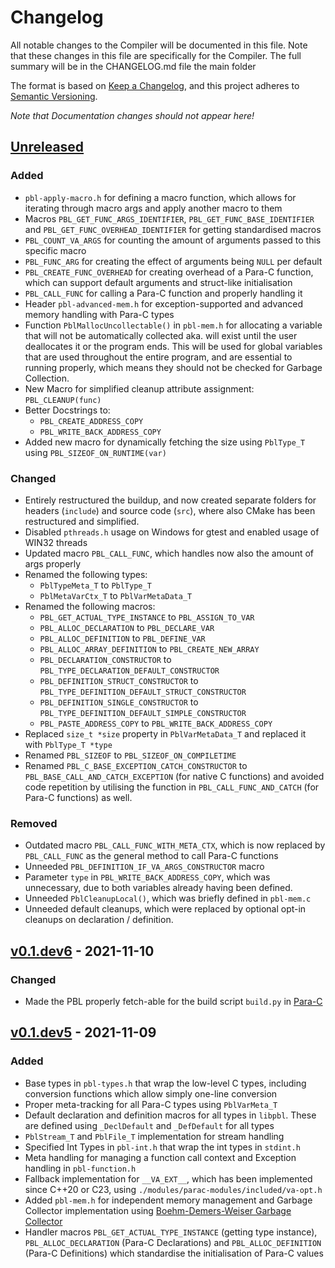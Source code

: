 # Changelog

All notable changes to the Compiler will be documented in this file. Note that these changes in this file are
specifically for the Compiler. The full summary will be in the CHANGELOG.md file the main folder

The format is based on [Keep a Changelog](https://keepachangelog.com/en/1.0.0/), and this project adheres
to [Semantic Versioning](https://semver.org/spec/v2.0.0.html).

*Note that Documentation changes should not appear here!*

## [Unreleased]

### Added

- `pbl-apply-macro.h` for defining a macro function, which allows for iterating through macro args and apply another
  macro to them
- Macros `PBL_GET_FUNC_ARGS_IDENTIFIER`, `PBL_GET_FUNC_BASE_IDENTIFIER` and `PBL_GET_FUNC_OVERHEAD_IDENTIFIER` for
  getting standardised macros
- `PBL_COUNT_VA_ARGS` for counting the amount of arguments passed to this specific macro
- `PBL_FUNC_ARG` for creating the effect of arguments being `NULL` per default
- `PBL_CREATE_FUNC_OVERHEAD` for creating overhead of a Para-C function, which can support default arguments and
  struct-like initialisation
- `PBL_CALL_FUNC` for calling a Para-C function and properly handling it
- Header `pbl-advanced-mem.h` for exception-supported and advanced memory handling with Para-C types
- Function `PblMallocUncollectable()` in `pbl-mem.h` for allocating a variable that will not be automatically collected
  aka. will exist until the user deallocates it or the program ends. This will be used for global variables that are
  used throughout the entire program, and are essential to running properly, which means they should not be checked for
  Garbage Collection.
- New Macro for simplified cleanup attribute assignment: `PBL_CLEANUP(func)`
- Better Docstrings to:
    - `PBL_CREATE_ADDRESS_COPY`
    - `PBL_WRITE_BACK_ADDRESS_COPY`
- Added new macro for dynamically fetching the size using `PblType_T` using `PBL_SIZEOF_ON_RUNTIME(var)`

### Changed

- Entirely restructured the buildup, and now created separate folders for headers (`include`) and
  source code (`src`), where also CMake has been restructured and simplified.
- Disabled `pthreads.h` usage on Windows for gtest and enabled usage of WIN32 threads
- Updated macro `PBL_CALL_FUNC`, which handles now also the amount of args properly
- Renamed the following types:
    - `PblTypeMeta_T` to `PblType_T`
    - `PblMetaVarCtx_T` to `PblVarMetaData_T`
- Renamed the following macros:
    - `PBL_GET_ACTUAL_TYPE_INSTANCE` to `PBL_ASSIGN_TO_VAR`
    - `PBL_ALLOC_DECLARATION` to `PBL_DECLARE_VAR`
    - `PBL_ALLOC_DEFINITION` to `PBL_DEFINE_VAR`
    - `PBL_ALLOC_ARRAY_DEFINITION` to `PBL_CREATE_NEW_ARRAY`
    - `PBL_DECLARATION_CONSTRUCTOR` to `PBL_TYPE_DECLARATION_DEFAULT_CONSTRUCTOR`
    - `PBL_DEFINITION_STRUCT_CONSTRUCTOR` to `PBL_TYPE_DEFINITION_DEFAULT_STRUCT_CONSTRUCTOR`
    - `PBL_DEFINITION_SINGLE_CONSTRUCTOR` to `PBL_TYPE_DEFINITION_DEFAULT_SIMPLE_CONSTRUCTOR`
    - `PBL_PASTE_ADDRESS_COPY` to `PBL_WRITE_BACK_ADDRESS_COPY`
- Replaced `size_t *size` property in `PblVarMetaData_T` and replaced it with `PblType_T *type`
- Renamed `PBL_SIZEOF` to `PBL_SIZEOF_ON_COMPILETIME`
- Renamed `PBL_C_BASE_EXCEPTION_CATCH_CONSTRUCTOR` to `PBL_BASE_CALL_AND_CATCH_EXCEPTION` (for native C functions) and
  avoided code repetition by utilising the function in `PBL_CALL_FUNC_AND_CATCH` (for Para-C functions) as well.

### Removed

- Outdated macro `PBL_CALL_FUNC_WITH_META_CTX`, which is now replaced by `PBL_CALL_FUNC` as the general method to call
  Para-C functions
- Unneeded `PBL_DEFINITION_IF_VA_ARGS_CONSTRUCTOR` macro
- Parameter `type` in `PBL_WRITE_BACK_ADDRESS_COPY`, which was unnecessary, due to both variables already having been
  defined.
- Unneeded `PblCleanupLocal()`, which was briefly defined in `pbl-mem.c`
- Unneeded default cleanups, which were replaced by optional opt-in cleanups on declaration / definition.

## [v0.1.dev6] - 2021-11-10

### Changed

- Made the PBL properly fetch-able for the build script `build.py` in [Para-C](https://github.com/Para-C/Para-C)

## [v0.1.dev5] - 2021-11-09

### Added

- Base types in `pbl-types.h` that wrap the low-level C types, including conversion functions which allow simply
  one-line conversion
- Proper meta-tracking for all Para-C types using `PblVarMeta_T`
- Default declaration and definition macros for all types in `libpbl`. These are defined using `_DeclDefault` and
  `_DefDefault` for all types
- `PblStream_T` and `PblFile_T` implementation for stream handling
- Specified Int Types in `pbl-int.h` that wrap the int types in `stdint.h`
- Meta handling for managing a function call context and Exception handling in `pbl-function.h`
- Fallback implementation for `__VA_EXT__`, which has been implemented since C++20 or C23,
  using `./modules/parac-modules/included/va-opt.h`
- Added `pbl-mem.h` for independent memory management and Garbage Collector implementation
  using [Boehm-Demers-Weiser Garbage Collector](https://github.com/ivmai/bdwgc)
- Handler macros `PBL_GET_ACTUAL_TYPE_INSTANCE` (getting type instance), `PBL_ALLOC_DECLARATION` (Para-C Declarations)
  and `PBL_ALLOC_DEFINITION` (Para-C Definitions) which standardise the initialisation of Para-C values

[unreleased]: https://github.com/Para-C/Para-C-Base-Library/tree/dev

[v0.1.dev6]: https://github.com/Para-C/Para-C-Base-Library/compare/v0.1.dev5...v0.1.dev6

[v0.1.dev5]: https://github.com/Para-C/Para-C-Base-Library/tag/v0.1.dev5